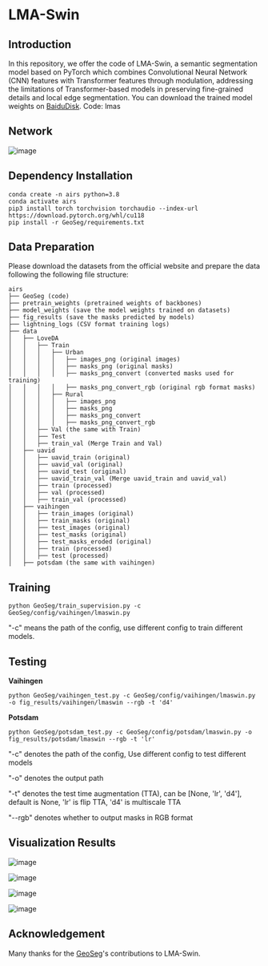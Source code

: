 # LMA-Swin
## Introduction
In this repository, we offer the code of LMA-Swin, a semantic segmentation model based on PyTorch which combines Convolutional Neural Network (CNN) features with Transformer features through modulation, addressing the limitations of Transformer-based models in preserving fine-grained details and local edge segmentation.
You can download the trained model weights on [BaiduDisk](https://pan.baidu.com/s/1dvIplebkSeyMA9jU2g7ffw).   Code: lmas

## Network
![image](https://github.com/patricklee16/LMA-Swin/assets/51188249/a16c6671-f9c3-47fb-92e1-49159111dda5)

## Dependency Installation
```
conda create -n airs python=3.8
conda activate airs
pip3 install torch torchvision torchaudio --index-url https://download.pytorch.org/whl/cu118
pip install -r GeoSeg/requirements.txt
```

## Data Preparation

Please download the datasets from the official website and prepare the data following the following file structure:
```
airs
├── GeoSeg (code)
├── pretrain_weights (pretrained weights of backbones)
├── model_weights (save the model weights trained on datasets)
├── fig_results (save the masks predicted by models)
├── lightning_logs (CSV format training logs)
├── data
│   ├── LoveDA
│   │   ├── Train
│   │   │   ├── Urban
│   │   │   │   ├── images_png (original images)
│   │   │   │   ├── masks_png (original masks)
│   │   │   │   ├── masks_png_convert (converted masks used for training)
│   │   │   │   ├── masks_png_convert_rgb (original rgb format masks)
│   │   │   ├── Rural
│   │   │   │   ├── images_png 
│   │   │   │   ├── masks_png 
│   │   │   │   ├── masks_png_convert
│   │   │   │   ├── masks_png_convert_rgb
│   │   ├── Val (the same with Train)
│   │   ├── Test
│   │   ├── train_val (Merge Train and Val)
│   ├── uavid
│   │   ├── uavid_train (original)
│   │   ├── uavid_val (original)
│   │   ├── uavid_test (original)
│   │   ├── uavid_train_val (Merge uavid_train and uavid_val)
│   │   ├── train (processed)
│   │   ├── val (processed)
│   │   ├── train_val (processed)
│   ├── vaihingen
│   │   ├── train_images (original)
│   │   ├── train_masks (original)
│   │   ├── test_images (original)
│   │   ├── test_masks (original)
│   │   ├── test_masks_eroded (original)
│   │   ├── train (processed)
│   │   ├── test (processed)
│   ├── potsdam (the same with vaihingen)
```

## Training
```
python GeoSeg/train_supervision.py -c GeoSeg/config/vaihingen/lmaswin.py
```
"-c" means the path of the config, use different config to train different models.

## Testing
**Vaihingen**
```
python GeoSeg/vaihingen_test.py -c GeoSeg/config/vaihingen/lmaswin.py -o fig_results/vaihingen/lmaswin --rgb -t 'd4'
```
**Potsdam**
```
python GeoSeg/potsdam_test.py -c GeoSeg/config/potsdam/lmaswin.py -o fig_results/potsdam/lmaswin --rgb -t 'lr'
```
"-c" denotes the path of the config, Use different config to test different models

"-o" denotes the output path

"-t" denotes the test time augmentation (TTA), can be [None, 'lr', 'd4'], default is None, 'lr' is flip TTA, 'd4' is multiscale TTA

"--rgb" denotes whether to output masks in RGB format
## Visualization Results
![image](https://github.com/patricklee16/LMA-Swin/assets/51188249/566d17d1-2e49-4542-89df-99a3a620718e)

![image](https://github.com/patricklee16/LMA-Swin/assets/51188249/9cb65b49-8ef5-411a-b340-dc7bcb4f956e)

![image](https://github.com/patricklee16/LMA-Swin/assets/51188249/7c05728e-77ce-4d53-9af2-b891c8bafa48)

![image](https://github.com/patricklee16/LMA-Swin/assets/51188249/68222a4a-6d41-4dd9-bb25-0c6b99b8a201)

## Acknowledgement
Many thanks for the [GeoSeg](https://github.com/WangLibo1995/GeoSeg)'s contributions to LMA-Swin.
